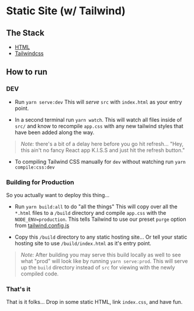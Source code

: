 # Static Site (w/ Tailwind)

## The Stack
- [HTML](https://developer.mozilla.org/en-US/docs/Web/HTML)
- [Tailwindcss](https://tailwindcss.com/docs/installation/)

## How to run
### DEV
- Run `yarn serve:dev` This will _serve_ `src` with `index.html` as your entry point.

- In a second terminal run `yarn watch`. This will watch all files inside of `src/` and know to recompile `app.css` with any new tailwind styles that have been added along the way.

> _Note:_ there's a bit of a delay here before you go hit refresh... "Hey, this ain't no fancy React app K.I.S.S and just hit the refresh button."


- To compiling Tailwind CSS manually for `dev` without watching run `yarn compile:css:dev`

### Building for Production
So you actually want to deploy this thing...
- Run `yarn build:all` to do "all the things"
  This will copy over all the `*.html` files to a `/build` directory and compile `app.css` with the `NODE_ENV=production`. This tells Tailwind to use our preset `purge` option from [tailwind.config.js](./tailwind.config.js)

- Copy this `/build` directory to any static hosting site... Or tell your static hosting site to use `/build/index.html` as it's entry point.

> _Note:_ After building you may serve this build locally as well to see what "prod" will look like by running `yarn serve:prod`. This will serve up the `build` directory instead of `src` for viewing with the newly compiled code.

### That's it
That is it folks... Drop in some static HTML, link `index.css`, and have fun.

